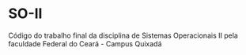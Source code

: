 # SO-II
Código do trabalho final da disciplina de Sistemas Operacionais II pela faculdade Federal do Ceará - Campus Quixadá
